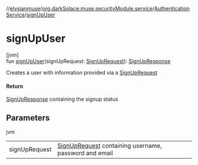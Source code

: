 //[elysianmuse](../../../index.md)/[org.darkSolace.muse.securityModule.service](../index.md)/[AuthenticationService](index.md)/[signUpUser](sign-up-user.md)

# signUpUser

[jvm]\
fun [signUpUser](sign-up-user.md)(signUpRequest: [SignUpRequest](../../org.darkSolace.muse.securityModule.model/-sign-up-request/index.md)): [SignUpResponse](../../org.darkSolace.muse.securityModule.model/-sign-up-response/index.md)

Creates a user with information provided via a [SignUpRequest](../../org.darkSolace.muse.securityModule.model/-sign-up-request/index.md)

#### Return

[SignUpResponse](../../org.darkSolace.muse.securityModule.model/-sign-up-response/index.md) containing the signup status

## Parameters

jvm

| | |
|---|---|
| signUpRequest | [SignUpRequest](../../org.darkSolace.muse.securityModule.model/-sign-up-request/index.md) containing username, password and email |
